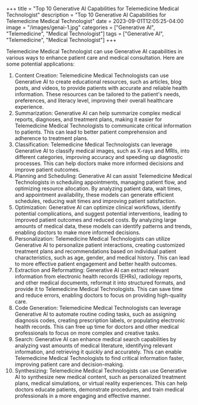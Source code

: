 +++
title = "Top 10 Generative AI Capabilities for Telemedicine Medical Technologist"
description = "Top 10 Generative AI Capabilities for Telemedicine Medical Technologist"
date = 2023-09-01T12:05:25-04:00
image = "/images/genai-1.jpg"
categories = ["Generative AI", "Telemedicine", "Medical Technologist"]
tags = ["Generative AI", "Telemedicine", "Medical Technologist"]
+++

Telemedicine Medical Technologist can use Generative AI capabilities in various ways to enhance patient care and medical consultation. Here are some potential applications:

1. Content Creation: Telemedicine Medical Technologists can use Generative AI to create educational resources, such as articles, blog posts, and videos, to provide patients with accurate and reliable health information. These resources can be tailored to the patient's needs, preferences, and literacy level, improving their overall healthcare experience.
2. Summarization: Generative AI can help summarize complex medical reports, diagnoses, and treatment plans, making it easier for Telemedicine Medical Technologists to communicate critical information to patients. This can lead to better patient comprehension and adherence to treatment plans.
3. Classification: Telemedicine Medical Technologists can leverage Generative AI to classify medical images, such as X-rays and MRIs, into different categories, improving accuracy and speeding up diagnostic processes. This can help doctors make more informed decisions and improve patient outcomes.
4. Planning and Scheduling: Generative AI can assist Telemedicine Medical Technologists in scheduling appointments, managing patient flow, and optimizing resource allocation. By analyzing patient data, wait times, and appointment availability, these models can generate efficient schedules, reducing wait times and improving patient satisfaction.
5. Optimization: Generative AI can optimize clinical workflows, identify potential complications, and suggest potential interventions, leading to improved patient outcomes and reduced costs. By analyzing large amounts of medical data, these models can identify patterns and trends, enabling doctors to make more informed decisions.
6. Personalization: Telemedicine Medical Technologists can utilize Generative AI to personalize patient interactions, creating customized treatment plans and recommendations based on individual patient characteristics, such as age, gender, and medical history. This can lead to more effective patient engagement and better health outcomes.
7. Extraction and Reformatting: Generative AI can extract relevant information from electronic health records (EHRs), radiology reports, and other medical documents, reformat it into structured formats, and provide it to Telemedicine Medical Technologists. This can save time and reduce errors, enabling doctors to focus on providing high-quality care.
8. Code Generation: Telemedicine Medical Technologists can leverage Generative AI to automate routine coding tasks, such as assigning diagnosis codes, creating prescription labels, or populating electronic health records. This can free up time for doctors and other medical professionals to focus on more complex and creative tasks.
9. Search: Generative AI can enhance medical search capabilities by analyzing vast amounts of medical literature, identifying relevant information, and retrieving it quickly and accurately. This can enable Telemedicine Medical Technologists to find critical information faster, improving patient care and decision-making.
10. Synthesizing: Telemedicine Medical Technologists can use Generative AI to synthesize new medical content, such as personalized treatment plans, medical simulations, or virtual reality experiences. This can help doctors educate patients, demonstrate procedures, and train medical professionals in a more engaging and effective manner.